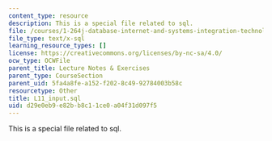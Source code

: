 ```yaml
---
content_type: resource
description: This is a special file related to sql.
file: /courses/1-264j-database-internet-and-systems-integration-technologies-fall-2013/d29e0eb9e82bb8c11ce0a04f31d097f5_L11_input.sql
file_type: text/x-sql
learning_resource_types: []
license: https://creativecommons.org/licenses/by-nc-sa/4.0/
ocw_type: OCWFile
parent_title: Lecture Notes & Exercises
parent_type: CourseSection
parent_uid: 5fa4a8fe-a152-f202-8c49-92784003b58c
resourcetype: Other
title: L11_input.sql
uid: d29e0eb9-e82b-b8c1-1ce0-a04f31d097f5
---
```

This is a special file related to sql.